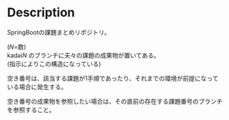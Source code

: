 # Description
SpringBootの課題まとめリポジトリ。

(*N*=数)  
kadai*N* のブランチに夫々の課題の成果物が置いてある。  
(指示によりこの構造になっている)

空き番号は、該当する課題が1手順であったり、それまでの環境が前提になっている場合に発生する。

空き番号の成果物を参照したい場合は、その直前の存在する課題番号のブランチを参照すること。
